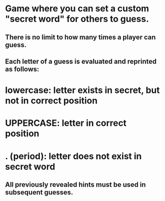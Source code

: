 # Game where you can set a custom "secret word" for others to guess.
## There is no limit to how many times a player can guess.
## Each letter of a guess is evaluated and reprinted as follows:
#   lowercase: letter exists in secret, but not in correct position
#   UPPERCASE: letter in correct position
#   . (period): letter does not exist in secret word
## All previously revealed hints must be used in subsequent guesses.
